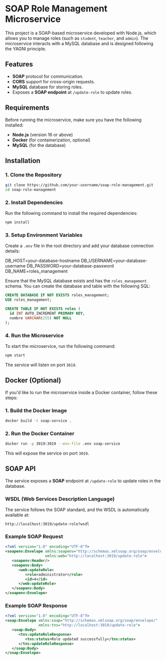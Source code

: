 
# SOAP Role Management Microservice

This project is a SOAP-based microservice developed with Node.js, which allows you to manage roles (such as `student`, `teacher`, and `admin`). The microservice interacts with a MySQL database and is designed following the YAGNI principle.

## Features

- **SOAP** protocol for communication.
- **CORS** support for cross-origin requests.
- **MySQL** database for storing roles.
- Exposes a **SOAP endpoint** at `/update-role` to update roles.

## Requirements

Before running the microservice, make sure you have the following installed:

- **Node.js** (version 16 or above)
- **Docker** (for containerization, optional)
- **MySQL** (for the database)

## Installation

### 1. Clone the Repository

```bash
git clone https://github.com/your-username/soap-role-management.git
cd soap-role-management
```

### 2. Install Dependencies

Run the following command to install the required dependencies:

```bash
npm install
```

### 3. Setup Environment Variables

Create a `.env` file in the root directory and add your database connection details:

   DB_HOST=your-database-hostname
   DB_USERNAME=your-database-username
   DB_PASSWORD=your-database-password
   DB_NAME=roles_management
   
Ensure that the MySQL database exists and has the `roles_management` schema. You can create the database and table with the following SQL:

```sql
CREATE DATABASE IF NOT EXISTS roles_management;
USE roles_management;

CREATE TABLE IF NOT EXISTS roles (
  id INT AUTO_INCREMENT PRIMARY KEY,
  nombre VARCHAR(255) NOT NULL
);
```

### 4. Run the Microservice

To start the microservice, run the following command:

```bash
npm start
```

The service will listen on port `3019`.

## Docker (Optional)

If you'd like to run the microservice inside a Docker container, follow these steps:

### 1. Build the Docker Image

```bash
docker build -t soap-service .
```

### 2. Run the Docker Container

```bash
docker run -p 3019:3019 --env-file .env soap-service
```

This will expose the service on port `3019`.

## SOAP API

The service exposes a **SOAP** endpoint at `/update-role` to update roles in the database.

### WSDL (Web Services Description Language)

The service follows the SOAP standard, and the WSDL is automatically available at:

```
http://localhost:3019/update-role?wsdl
```

### Example SOAP Request

```xml
<?xml version="1.0" encoding="UTF-8"?>
<soapenv:Envelope xmlns:soapenv="http://schemas.xmlsoap.org/soap/envelope/"
                  xmlns:web="http://localhost:3019/update-role">
   <soapenv:Header/>
   <soapenv:Body>
      <web:updateRole>
         <role>administrator</role>
         <id>4</id>
      </web:updateRole>
   </soapenv:Body>
</soapenv:Envelope>
```

### Example SOAP Response

```xml
<?xml version="1.0" encoding="UTF-8"?>
<soap:Envelope xmlns:soap="http://schemas.xmlsoap.org/soap/envelope/"
               xmlns:tns="http://localhost:3019/update-role">
   <soap:Body>
      <tns:updateRoleResponse>
         <tns:status>Role updated successfully</tns:status>
      </tns:updateRoleResponse>
   </soap:Body>
</soap:Envelope>
```
